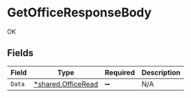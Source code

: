 # GetOfficeResponseBody

OK


## Fields

| Field                                                   | Type                                                    | Required                                                | Description                                             |
| ------------------------------------------------------- | ------------------------------------------------------- | ------------------------------------------------------- | ------------------------------------------------------- |
| `Data`                                                  | [*shared.OfficeRead](../../models/shared/officeread.md) | :heavy_minus_sign:                                      | N/A                                                     |